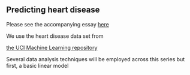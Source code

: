 ## Predicting heart disease

Please see the accompanying essay [here](https://inhomogeneo.us/essays/heart_disease.html)

We use the heart disease data set from 

[the UCI Machine Learning repository](https://archive.ics.uci.edu/ml/datasets/Heart+Disease)

Several data analysis techniques will be employed across this series but first, a basic linear model
